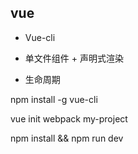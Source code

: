 ## vue

- Vue-cli

- 单文件组件 + 声明式渲染

- 生命周期


npm install -g vue-cli

vue init webpack my-project

npm install && npm run dev
